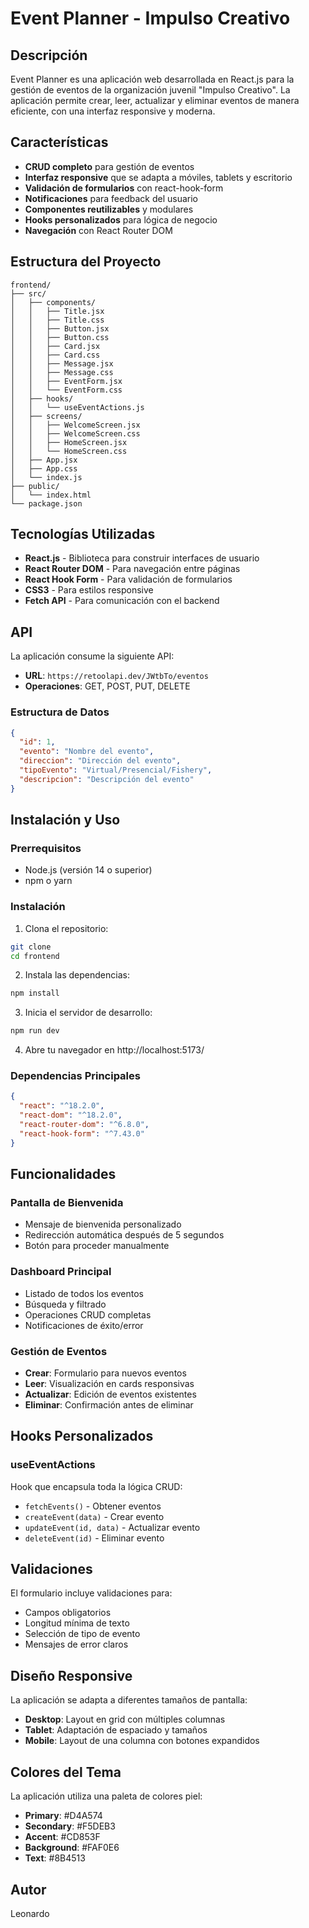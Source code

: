 # Event Planner - Impulso Creativo

## Descripción

Event Planner es una aplicación web desarrollada en React.js para la gestión de eventos de la organización juvenil "Impulso Creativo". La aplicación permite crear, leer, actualizar y eliminar eventos de manera eficiente, con una interfaz responsive y moderna.

## Características

- **CRUD completo** para gestión de eventos
- **Interfaz responsive** que se adapta a móviles, tablets y escritorio
- **Validación de formularios** con react-hook-form
- **Notificaciones** para feedback del usuario
- **Componentes reutilizables** y modulares
- **Hooks personalizados** para lógica de negocio
- **Navegación** con React Router DOM

## Estructura del Proyecto

```
frontend/
├── src/
│   ├── components/
│   │   ├── Title.jsx
│   │   ├── Title.css
│   │   ├── Button.jsx
│   │   ├── Button.css
│   │   ├── Card.jsx
│   │   ├── Card.css
│   │   ├── Message.jsx
│   │   ├── Message.css
│   │   ├── EventForm.jsx
│   │   └── EventForm.css
│   ├── hooks/
│   │   └── useEventActions.js
│   ├── screens/
│   │   ├── WelcomeScreen.jsx
│   │   ├── WelcomeScreen.css
│   │   ├── HomeScreen.jsx
│   │   └── HomeScreen.css
│   ├── App.jsx
│   ├── App.css
│   └── index.js
├── public/
│   └── index.html
└── package.json
```

## Tecnologías Utilizadas

- **React.js** - Biblioteca para construir interfaces de usuario
- **React Router DOM** - Para navegación entre páginas
- **React Hook Form** - Para validación de formularios
- **CSS3** - Para estilos responsive
- **Fetch API** - Para comunicación con el backend

## API

La aplicación consume la siguiente API:
- **URL**: `https://retoolapi.dev/JWtbTo/eventos`
- **Operaciones**: GET, POST, PUT, DELETE

### Estructura de Datos

```json
{
  "id": 1,
  "evento": "Nombre del evento",
  "direccion": "Dirección del evento",
  "tipoEvento": "Virtual/Presencial/Fishery",
  "descripcion": "Descripción del evento"
}
```

## Instalación y Uso

### Prerrequisitos

- Node.js (versión 14 o superior)
- npm o yarn

### Instalación

1. Clona el repositorio:
```bash
git clone 
cd frontend
```

2. Instala las dependencias:
```bash
npm install
```

3. Inicia el servidor de desarrollo:
```bash
npm run dev
```

4. Abre tu navegador en http://localhost:5173/

### Dependencias Principales

```json
{
  "react": "^18.2.0",
  "react-dom": "^18.2.0",
  "react-router-dom": "^6.8.0",
  "react-hook-form": "^7.43.0"
}
```

## Funcionalidades

### Pantalla de Bienvenida
- Mensaje de bienvenida personalizado
- Redirección automática después de 5 segundos
- Botón para proceder manualmente

### Dashboard Principal
- Listado de todos los eventos
- Búsqueda y filtrado
- Operaciones CRUD completas
- Notificaciones de éxito/error

### Gestión de Eventos
- **Crear**: Formulario para nuevos eventos
- **Leer**: Visualización en cards responsivas
- **Actualizar**: Edición de eventos existentes
- **Eliminar**: Confirmación antes de eliminar

## Hooks Personalizados

### useEventActions
Hook que encapsula toda la lógica CRUD:
- `fetchEvents()` - Obtener eventos
- `createEvent(data)` - Crear evento
- `updateEvent(id, data)` - Actualizar evento
- `deleteEvent(id)` - Eliminar evento

## Validaciones

El formulario incluye validaciones para:
- Campos obligatorios
- Longitud mínima de texto
- Selección de tipo de evento
- Mensajes de error claros

## Diseño Responsive

La aplicación se adapta a diferentes tamaños de pantalla:
- **Desktop**: Layout en grid con múltiples columnas
- **Tablet**: Adaptación de espaciado y tamaños
- **Mobile**: Layout de una columna con botones expandidos

## Colores del Tema

La aplicación utiliza una paleta de colores piel:
- **Primary**: #D4A574
- **Secondary**: #F5DEB3
- **Accent**: #CD853F
- **Background**: #FAF0E6
- **Text**: #8B4513

## Autor

Leonardo
